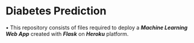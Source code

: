 # Diabetes Prediction

• This repository consists of files required to deploy a ___Machine Learning Web App___ created with ___Flask___ on ___Heroku___ platform.


